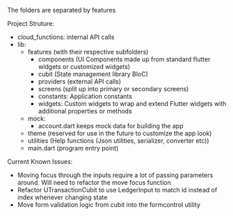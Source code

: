 The folders are separated by features

Project Struture:
- cloud_functions: internal API calls
- lib: 
    - features (with their respective subfolders)
        - components (UI Components made up from standard flutter widgets or customized widgets)
        - cubit (State management library BloC)
        - providers (external API calls)
        - screens (split up into primary or secondary screens)
        - constants: Application constants
        - widgets: Custom widgets to wrap and extend Flutter widgets with additional properties or methods
    - mock: 
        - account.dart keeps mock data for building the app
    - theme (reserved for use in the future to customize the app look)
    - utilities (Help functions (Json utilities, serializer, converter etc))
    - main.dart (program entry point)
    
Current Known Issues:
- Moving focus through the inputs require a lot of passing parameters around. Will need to refactor the move focus function
- Refactor UTransactionCubit to use LedgerInput to match id instead of index whenever changing state
- Move form validation logic from cubit into the formcontrol utility